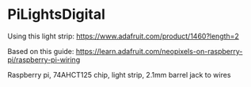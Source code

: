 # PiLightsDigital

Using this light strip: https://www.adafruit.com/product/1460?length=2

Based on this guide: https://learn.adafruit.com/neopixels-on-raspberry-pi/raspberry-pi-wiring

Raspberry pi, 74AHCT125 chip, light strip, 2.1mm barrel jack to wires
